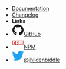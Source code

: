 <!-- markdownlint-disable-next-line first-line-heading -->
- [Documentation](/)
- [Changelog](changelog)
- **Links**
- [![GitHub](assets/img/github.svg)GitHub](https://github.com/jhildenbiddle/docsify-plugin-runkit)
- [![NPM](assets/img/npm.svg)NPM](https://www.npmjs.com/package/docsify-plugin-runkit)
- [![Twitter](assets/img/twitter.svg)@jhildenbiddle](http://twitter.com/jhildenbiddle)
